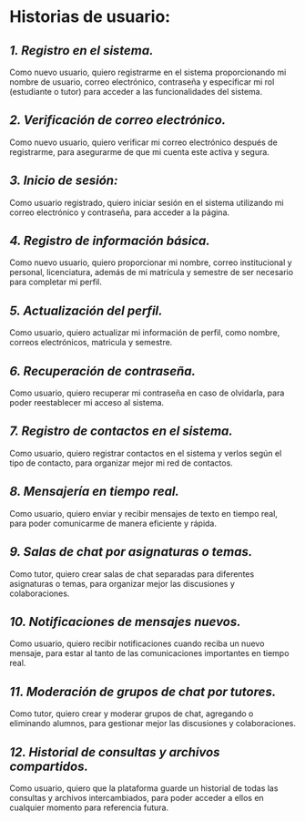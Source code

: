 # Historias de usuario:

## *1. Registro en el sistema.*

Como nuevo usuario, quiero registrarme en el sistema proporcionando mi nombre de usuario, correo electrónico, contraseña y especificar mi rol (estudiante o tutor) para acceder a las funcionalidades del sistema.

## *2. Verificación de correo electrónico.*

Como nuevo usuario, quiero verificar mi correo electrónico después de registrarme, para asegurarme de que mi cuenta este activa y segura.

## *3. Inicio de sesión:*

Como usuario registrado, quiero iniciar sesión en el sistema utilizando mi correo electrónico y contraseña, para acceder a la página.

## *4. Registro de información básica.*

Como nuevo usuario, quiero proporcionar mi nombre, correo institucional y personal, licenciatura, además de mi matrícula y semestre de ser necesario para completar mi perfil.

## *5. Actualización del perfil.*

Como usuario, quiero actualizar mi información de perfil, como nombre, correos electrónicos, matricula y semestre.

## *6. Recuperación de contraseña.*

Como usuario, quiero recuperar mi contraseña en caso de olvidarla, para poder reestablecer mi acceso al sistema.

## *7. Registro de contactos en el sistema.*

Como usuario, quiero registrar contactos en el sistema y verlos según el tipo de contacto, para organizar mejor mi red de contactos.

## *8. Mensajería en tiempo real.*

Como usuario, quiero enviar y recibir mensajes de texto en tiempo real, para poder comunicarme de manera eficiente y rápida.

## *9. Salas de chat por asignaturas o temas.*

Como tutor, quiero crear salas de chat separadas para diferentes asignaturas o temas, para organizar mejor las discusiones y colaboraciones.

## *10. Notificaciones de mensajes nuevos.*

Como usuario, quiero recibir notificaciones cuando reciba un nuevo mensaje, para estar al tanto de las comunicaciones importantes en tiempo real.

## *11. Moderación de grupos de chat por tutores.*

Como tutor, quiero crear y moderar grupos de chat, agregando o eliminando alumnos, para gestionar mejor las discusiones y colaboraciones.

## *12. Historial de consultas y archivos compartidos.*

Como usuario, quiero que la plataforma guarde un historial de todas las consultas y archivos intercambiados, para poder acceder a ellos en cualquier momento para referencia futura.
